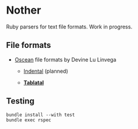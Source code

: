 # Nother

Ruby parsers for text file formats. Work in progress.

## File formats

- [Oscean](https://wiki.xxiivv.com/#oscean) file formats by Devine Lu Linvega

  - [Indental](https://wiki.xxiivv.com/#indental) (planned)

  - [__Tablatal__](https://wiki.xxiivv.com/#tablatal)

## Testing

```
bundle install --with test
bundle exec rspec
```
